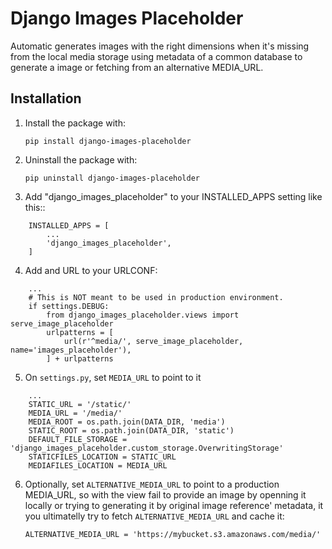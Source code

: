 Django Images Placeholder
=========================

Automatic generates images with the right dimensions when
it's missing from the local media storage using metadata of
a common database to generate a image or fetching from an
alternative MEDIA_URL.

Installation
------------

1. Install the package with:

    `pip install django-images-placeholder`

2. Uninstall the package with:

    `pip uninstall django-images-placeholder`

3. Add "django_images_placeholder" to your INSTALLED_APPS setting like this::
```
    INSTALLED_APPS = [
        ...
        'django_images_placeholder',
    ]
```

4. Add and URL to your URLCONF:
```
    ...
    # This is NOT meant to be used in production environment.
    if settings.DEBUG:
        from django_images_placeholder.views import serve_image_placeholder
        urlpatterns = [
            url(r'^media/', serve_image_placeholder, name='images_placeholder'),
        ] + urlpatterns
```

5. On `settings.py`, set `MEDIA_URL` to point to it
```
    ...
    STATIC_URL = '/static/'
    MEDIA_URL = '/media/'
    MEDIA_ROOT = os.path.join(DATA_DIR, 'media')
    STATIC_ROOT = os.path.join(DATA_DIR, 'static')
    DEFAULT_FILE_STORAGE = 'django_images_placeholder.custom_storage.OverwritingStorage'
    STATICFILES_LOCATION = STATIC_URL
    MEDIAFILES_LOCATION = MEDIA_URL
```

6. Optionally, set `ALTERNATIVE_MEDIA_URL` to point to a production MEDIA_URL,
so with the view fail to provide an image by openning it locally or trying
to generating it by original image reference' metadata, it you ultimatelly
try to fetch `ALTERNATIVE_MEDIA_URL` and cache it:

    `ALTERNATIVE_MEDIA_URL = 'https://mybucket.s3.amazonaws.com/media/'`
